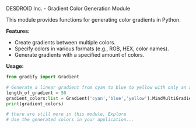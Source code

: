 DESDROID Inc. - Gradient Color Generation Module

This module provides functions for generating color gradients in Python.

**Features:**

* Create gradients between multiple colors.
* Specify colors in various formats (e.g., RGB, HEX, color names).
* Generate gradients with a specified amount of colors.

**Usage:**

```python
from gradify import Gradient

# Generate a linear gradient from cyan to blue to yellow with only an amount of 50 colors
length_of_gradient = 50
gradient_colors:list = Gradient('cyan','blue','yellow').MindMultiGradient(length_of_gradient)
print(gradient_colors)

# there are still more in this module, Explore
# Use the generated colors in your application...
```
